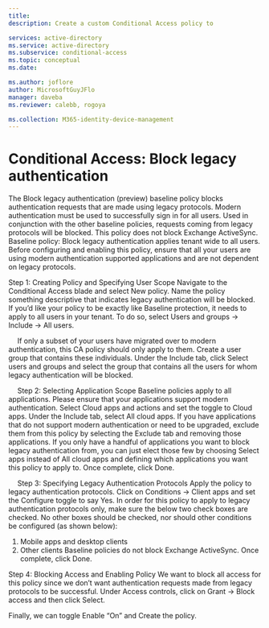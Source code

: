 ```yaml
---
title: 
description: Create a custom Conditional Access policy to 

services: active-directory
ms.service: active-directory
ms.subservice: conditional-access
ms.topic: conceptual
ms.date: 

ms.author: joflore
author: MicrosoftGuyJFlo
manager: daveba
ms.reviewer: calebb, rogoya

ms.collection: M365-identity-device-management
---
```

# Conditional Access: Block legacy authentication

The Block legacy authentication (preview) baseline policy blocks authentication requests that are made using legacy protocols. Modern authentication must be used to successfully sign in for all users. Used in conjunction with the other baseline policies, requests coming from legacy protocols will be blocked. This policy does not block Exchange ActiveSync.
Baseline policy: Block legacy authentication applies tenant wide to all users. Before configuring and enabling this policy, ensure that all your users are using modern authentication supported applications and are not dependent on legacy protocols.

Step 1: Creating Policy and Specifying User Scope
Navigate to the Conditional Access blade and select New policy. Name the policy something descriptive that indicates legacy authentication will be blocked. 
If you’d like your policy to be exactly like Baseline protection, it needs to apply to all users in your tenant. To do so, select Users and groups -> Include -> All users.  



 
 
If only a subset of your users have migrated over to modern authentication, this CA policy should only apply to them. Create a user group that contains these individuals. Under the Include tab, click Select users and groups and select the group that contains all the users for whom legacy authentication will be blocked. 
 
 
Step 2: Selecting Application Scope
Baseline policies apply to all applications. Please ensure that your applications support modern authentication. 
Select Cloud apps and actions and set the toggle to Cloud apps. Under the Include tab, select All cloud apps. If you have applications that do not support modern authentication or need to be upgraded, exclude them from this policy by selecting the Exclude tab and removing those applications. If you only have a handful of applications you want to block legacy authentication from, you can just elect those few by choosing Select apps instead of All cloud apps and defining which applications you want this policy to apply to. 
Once complete, click Done. 

 
 
Step 3: Specifying Legacy Authentication Protocols
Apply the policy to legacy authentication protocols.
Click on Conditions -> Client apps and set the Configure toggle to say Yes. In order for this policy to apply to legacy authentication protocols only, make sure the below two check boxes are checked. No other boxes should be checked, nor should other conditions be configured (as shown below):
1.	Mobile apps and desktop clients
2.	Other clients
Baseline policies do not block Exchange ActiveSync. Once complete, click Done.


 
Step 4: Blocking Access and Enabling Policy
We want to block all access for this policy since we don’t want authentication requests made from legacy protocols to be successful. 
Under Access controls, click on Grant -> Block access and then click Select. 

 
Finally, we can toggle Enable “On” and Create the policy.
